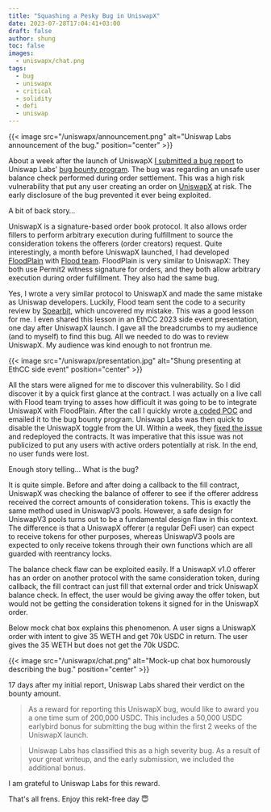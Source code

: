 ```yaml
---
title: "Squashing a Pesky Bug in UniswapX"
date: 2023-07-28T17:04:41+03:00
draft: false
author: shung
toc: false
images:
  - uniswapx/chat.png
tags:
  - bug
  - uniswapx
  - critical
  - solidity
  - defi
  - uniswap
---
```


{{< image src="/uniswapx/announcement.png" alt="Uniswap Labs announcement of the bug." position="center" >}}

About a week after the launch of UniswapX [I submitted a bug report](https://twitter.com/uniswap/status/1684967964896829440) to Uniswap Labs’ [bug bounty program](https://uniswap.org/bug-bounty). The bug was regarding an unsafe user balance check performed during order settlement. This was a high risk vulnerability that put any user creating an order on [UniswapX](https://github.com/Uniswap/UniswapX) at risk. The early disclosure of the bug prevented it ever being exploited.

A bit of back story…

UniswapX is a signature-based order book protocol. It also allows order fillers to perform arbitrary execution during fulfillment to source the consideration tokens the offerers (order creators) request. Quite interestingly, a month before UniswapX launched, I had developed [FloodPlain](https://github.com/flood-protocol/flood-contracts) with [Flood team](https://flood.bid/). FloodPlain is very similar to UniswapX: They both use Permit2 witness signature for orders, and they both allow arbitrary execution during order fulfillment. They also had the same bug.

Yes, I wrote a very similar protocol to UniswapX and made the same mistake as Uniswap developers. Luckily, Flood team sent the code to a security review by [Spearbit](https://spearbit.com/), which uncovered my mistake. This was a good lesson for me. I even shared this lesson in an EthCC 2023 side event presentation, one day after UniswapX launch. I gave all the breadcrumbs to my audience (and to myself) to find this bug. All we needed to do was to review UniswapX. My audience was kind enough to not frontrun me.

{{< image src="/uniswapx/presentation.jpg" alt="Shung presenting at EthCC side event" position="center" >}}

All the stars were aligned for me to discover this vulnerability. So I did discover it by a quick first glance at the contract. I was actually on a live call with Flood team trying to asses how difficult it was going to be to integrate UniswapX with FloodPlain. After the call I quickly wrote [a coded POC](/uniswapx/poc.diff) and emailed it to the bug bounty program. Uniswap Labs was then quick to disable the UniswapX toggle from the UI. Within a week, they [fixed the issue](https://github.com/Uniswap/UniswapX/commit/cf53fc7dd48029a9189d26812d676a4ea9d08d6c) and redeployed the contracts. It was imperative that this issue was not publicized to put any users with active orders potentially at risk. In the end, no user funds were lost.

Enough story telling… What is the bug?

It is quite simple. Before and after doing a callback to the fill contract, UniswapX was checking the balance of offerer to see if the offerer address received the correct amounts of consideration tokens. This is exactly the same method used in UniswapV3 pools. However, a safe design for UniswapV3 pools turns out to be a fundamental design flaw in this context. The difference is that a UniswapX offerer (a regular DeFi user) can expect to receive tokens for other purposes, whereas UniswapV3 pools are expected to only receive tokens through their own functions which are all guarded with reentrancy locks.

The balance check flaw can be exploited easily. If a UniswapX v1.0 offerer has an order on another protocol with the same consideration token, during callback, the fill contract can just fill that external order and trick UniswapX balance check. In effect, the user would be giving away the offer token, but would not be getting the consideration tokens it signed for in the UniswapX order.

Below mock chat box explains this phenomenon. A user signs a UniswapX order with intent to give 35 WETH and get 70k USDC in return. The user gives the 35 WETH but does not get the 70k USDC.

{{< image src="/uniswapx/chat.png" alt="Mock-up chat box humorously describing the bug." position="center" >}}

17 days after my initial report, Uniswap Labs shared their verdict on the bounty amount.

> As a reward for reporting this UniswapX bug, would like to award you a one time sum of 200,000 USDC. This includes a 50,000 USDC earlybird bonus for submitting the bug within the first 2 weeks of the UniswapX launch.

> Uniswap Labs has classified this as a high severity bug. As a result of your great writeup, and the early submission, we included the additional bonus.

I am grateful to Uniswap Labs for this reward.

That's all frens. Enjoy this rekt-free day 😇
